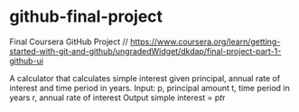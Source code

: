 # github-final-project
Final Coursera GitHub Project // https://www.coursera.org/learn/getting-started-with-git-and-github/ungradedWidget/dkdap/final-project-part-1-github-ui

A calculator that calculates simple interest given principal, annual rate of interest and time period in years.
Input:
   p, principal amount
   t, time period in years
   r, annual rate of interest
Output
   simple interest = p*t*r
